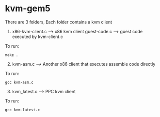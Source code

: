 # kvm-gem5

There are 3 folders, Each folder contains a kvm client

1.  x86-kvm-client.c --> x86 kvm client
    guest-code.c --> guest code executed by kvm-client.c

To run:

```
make .
```

2.  kvm-asm.c --> Another x86 client that executes assemble code directly

To run:

```
gcc kvm-asm.c
```

3.  kvm_latest.c --> PPC kvm client

To run:

```
gcc kvm-latest.c
```
